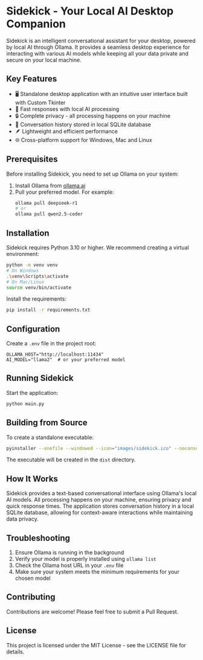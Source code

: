 # Sidekick - Your Local AI Desktop Companion

Sidekick is an intelligent conversational assistant for your desktop, powered by local AI through Ollama. It provides a seamless desktop experience for interacting with various AI models while keeping all your data private and secure on your local machine.

## Key Features

- 🖥️ Standalone desktop application with an intuitive user interface built with Custom Tkinter
- 🚀 Fast responses with local AI processing
- 🔒 Complete privacy - all processing happens on your machine
- 💾 Conversation history stored in local SQLite database
- 🪶 Lightweight and efficient performance
- 🌐 Cross-platform support for Windows, Mac and Linux

## Prerequisites

Before installing Sidekick, you need to set up Ollama on your system:

1. Install Ollama from [ollama.ai](https://ollama.ai)
2. Pull your preferred model. For example:
   ```bash
   ollama pull deepseek-r1
   # or
   ollama pull qwen2.5-coder
   ```

## Installation

Sidekick requires Python 3.10 or higher. We recommend creating a virtual environment:

```bash
python -m venv venv
# On Windows
.\venv\Scripts\activate
# On Mac/Linux
source venv/bin/activate
```

Install the requirements:
```bash
pip install -r requirements.txt
```

## Configuration

Create a `.env` file in the project root:
```env
OLLAMA_HOST="http://localhost:11434"
AI_MODEL="llama2"  # or your preferred model
```

## Running Sidekick

Start the application:
```bash
python main.py
```

## Building from Source

To create a standalone executable:

```bash
pyinstaller --onefile --windowed --icon="images/sidekick.ico" --noconsole --hidden-import=tkinter --name="Sidekick" --add-data="images:images" main.py
```

The executable will be created in the `dist` directory.

## How It Works

Sidekick provides a text-based conversational interface using Ollama's local AI models. All processing happens on your machine, ensuring privacy and quick response times. The application stores conversation history in a local SQLite database, allowing for context-aware interactions while maintaining data privacy.

## Troubleshooting

1. Ensure Ollama is running in the background
2. Verify your model is properly installed using `ollama list`
3. Check the Ollama host URL in your `.env` file
4. Make sure your system meets the minimum requirements for your chosen model

## Contributing

Contributions are welcome! Please feel free to submit a Pull Request.

## License

This project is licensed under the MIT License - see the LICENSE file for details.
